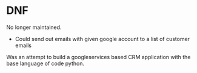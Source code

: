 # DNF
No longer maintained.

- Could send out emails with given google account to a list of customer emails

Was an attempt to build a googleservices based CRM application with the base language of code python.
